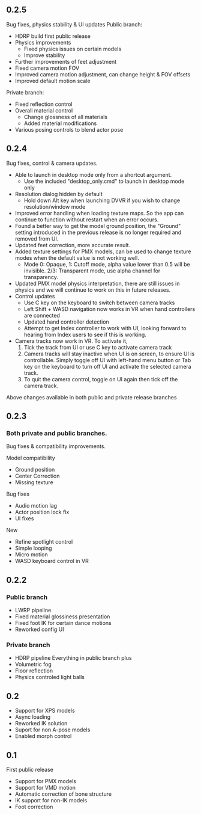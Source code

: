 ## 0.2.5
Bug fixes, physics stability & UI updates
Public branch:
* HDRP build first public release
* Physics improvements
  * Fixed physics issues on certain models
  * Improve stability
* Further improvements of feet adjustment
* Fixed camera motion FOV
* Improved camera motion adjustment, can change height & FOV offsets
* Improved default motion scale

Private branch:
* Fixed reflection control
* Overall material control
  * Change glossness of all materials
  * Added material modifications
* Various posing controls to blend actor pose 


## 0.2.4
Bug fixes, control & camera updates.
* Able to launch in desktop mode only from a shortcut argument. 
  * Use the included "desktop_only.cmd" to launch in desktop mode only
* Resolution dialog hidden by default
  * Hold down Alt key when launching DVVR if you wish to change resolution/window mode
* Improved error handling when loading texture maps. So the app can continue to function without restart when an error occurs.
* Found a better way to get the model ground position, the "Ground" setting introduced in the previous release is no longer required and removed from UI.
* Updated feet correction, more accurate result.
* Added texture settings for PMX models, can be used to change texture modes when the default value is not working well. 
  * Mode 0: Opaque, 1: Cutoff mode, alpha value lower than 0.5 will be invisible. 2/3: Transparent mode, use alpha channel for transparency.
* Updated PMX model physics interpretation, there are still issues in physics and we will continue to work on this in future releases.
* Control updates
  * Use C key on the keyboard to switch between camera tracks
  * Left Shift + WASD navigation now works in VR when hand controllers are connected
  * Updated hand controller detection
  * Attempt to get Index controller to work with UI, looking forward to hearing from Index users to see if this is working.
* Camera tracks now work in VR. To activate it, 
  1. Tick the track from UI or use C key to activate camera track
  2. Camera tracks will stay inactive when UI is on screen, to ensure UI is controllable. Simply toggle off UI with left-hand menu button or Tab key on the keyboard to turn off UI and activate the selected camera track.
  3. To quit the camera control, toggle on UI again then tick off the camera track. 

Above changes available in both public and private release branches

## 0.2.3
### Both private and public branches. 
Bug fixes & compatibility improvements.

Model compatibility
* Ground position
* Center Correction
* Missing texture

Bug fixes
* Audio motion lag
* Actor position lock fix
* UI fixes

New
* Refine spotlight control
* Simple looping
* Micro motion
* WASD keyboard control in VR
 

## 0.2.2

### Public branch
* LWRP pipeline
* Fixed material glossiness presentation
* Fixed foot IK for certain dance motions
* Reworked config UI

### Private branch
* HDRP pipeline
Everything in public branch plus
* Volumetric fog
* Floor reflection
* Physics controled light balls

## 0.2
* Support for XPS models
* Async loading
* Reworked IK solution
* Suport for non A-pose models
* Enabled morph control


## 0.1
First public release
* Support for PMX models
* Support for VMD motion
* Automatic correction of bone structure 
* IK support for non-IK models
* Foot correction
